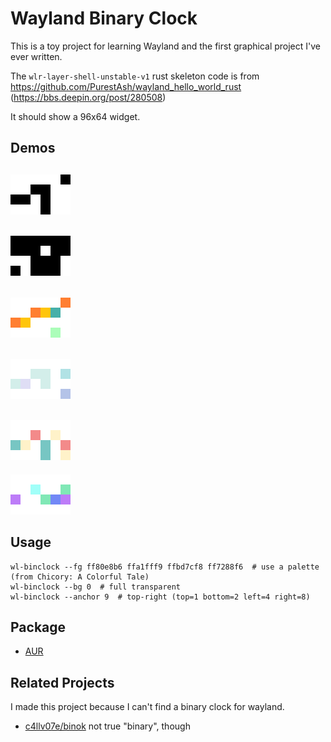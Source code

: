 # Wayland Binary Clock
This is a toy project for learning Wayland and the first graphical project I've ever written.

The `wlr-layer-shell-unstable-v1` rust skeleton code is from
https://github.com/PurestAsh/wayland_hello_world_rust (https://bbs.deepin.org/post/280508)

It should show a 96x64 widget.

## Demos
![](images/demo_mono.png)
---
![](images/demo_reversed.png)
---
![](images/demo_brekkie.png)
---
![](images/demo_peak.png)
---
![](images/demo_dinners.png)
---
![](images/demo_rainforest.png)

## Usage
```
wl-binclock --fg ff80e8b6 ffa1fff9 ffbd7cf8 ff7288f6  # use a palette (from Chicory: A Colorful Tale)
wl-binclock --bg 0  # full transparent
wl-binclock --anchor 9  # top-right (top=1 bottom=2 left=4 right=8)
```

## Package
- [AUR](https://aur.archlinux.org/packages/wl-binclock)

## Related Projects
I made this project because I can't find a binary clock for wayland.
- [c4llv07e/binok](https://codeberg.org/c4llv07e/binok)
  not true "binary", though
